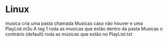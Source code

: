 # Linux
musica cria uma pasta chamada Musicas caso não houver
e uma PlayList.m3u
A tag 1 roda as musicas que estão dentro da pasta Musicas
o contrário (default) roda as músicas que estão no PlayList.txt

